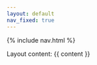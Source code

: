 ```yaml
---
layout: default
nav_fixed: true
---
```

{% include nav.html %}
<div class="main-container">
        Layout content:  {{ content }}
</div>
